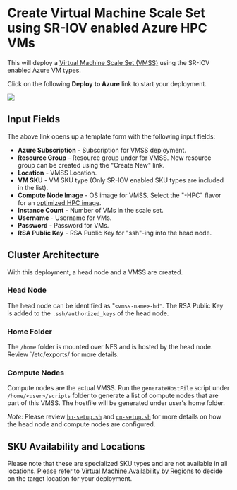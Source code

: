 # Create Virtual Machine Scale Set using SR-IOV enabled Azure HPC VMs


This will deploy a [Virtual Machine Scale Set (VMSS)](#https://docs.microsoft.com/azure/virtual-machine-scale-sets/overview) using the SR-IOV enabled Azure VM types. 

Click on the following **Deploy to Azure** link to start your deployment.

<a href="https://portal.azure.com/#create/Microsoft.Template/uri/https%3A%2F%2Fraw.githubusercontent.com%2Fravi9%2Fazhpc-templates%2Funet%2Fcreate-vmss%2Fazuredeploy.json" target="_blank">
    <img src="http://azuredeploy.net/deploybutton.png" />
</a>

## Input Fields

The above link opens up a template form with the following input fields:

- **Azure Subscription** - Subscription for VMSS deployment.
- **Resource Group** - Resource group under for VMSS. New resource group can be created using the "Create New" link.
- **Location** - VMSS Location.
- **VM SKU** - VM SKU type (Only SR-IOV enabled SKU types are included in the list).
- **Compute Node Image** - OS image for VMSS. Select the "-HPC" flavor for an [optimized HPC image](https://techcommunity.microsoft.com/t5/Azure-Compute/CentOS-HPC-VM-Image-for-SR-IOV-enabled-Azure-HPC-VMs/ba-p/665557).
- **Instance Count** - Number of VMs in the scale set.
- **Username** - Username for VMs.
- **Password** - Password for VMs.
- **RSA Public Key** - RSA Public Key for "ssh"-ing into the head node.

## Cluster Architecture

With this deployment, a head node and a VMSS are created.

### Head Node

The head node can be identified as "`<vmss-name>-hd"`. The RSA Public Key is added to the `.ssh/authorized_keys` of the head node.

### Home Folder

The `/home` folder is mounted over NFS and is hosted by the head node. Review `/etc/exports/ for more details.

### Compute Nodes

Compute nodes are the actual VMSS. Run the `generateHostFile` script under `/home/<user>/scripts` folder to generate a list of compute nodes that are part of this VMSS. The hostfile will be generated under user's home folder.

*Note*: Please review [`hn-setup.sh`](hn-setup.sh) and [`cn-setup.sh`](cn-setup.sh) for more details on how the head node and compute nodes are configured.

## SKU Availability and Locations

Please note that these are specialized SKU types and are not available in all locations. Please refer to [Virtual Machine Availability by Regions](https://azure.microsoft.com/global-infrastructure/services/?products=virtual-machines) to decide on the target location for your deployment.
